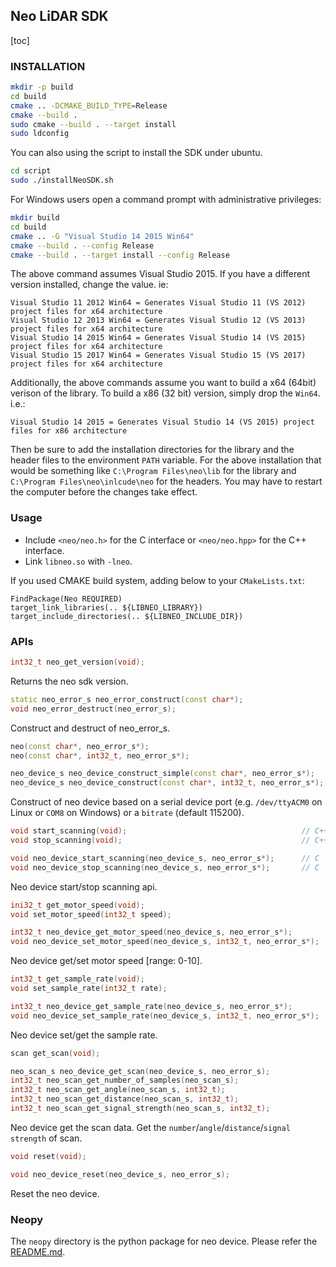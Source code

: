 Neo LiDAR SDK
---
[toc]

### INSTALLATION

```bash
mkdir -p build
cd build
cmake .. -DCMAKE_BUILD_TYPE=Release
cmake --build .
sudo cmake --build . --target install
sudo ldconfig
```

You can also using the script to install the SDK under ubuntu.

```bash
cd script
sudo ./installNeoSDK.sh
```


For Windows users open a command prompt with administrative privileges:

```bash
mkdir build
cd build
cmake .. -G "Visual Studio 14 2015 Win64"
cmake --build . --config Release
cmake --build . --target install --config Release
```

The above command assumes Visual Studio 2015. If you have a different version installed, change the value. ie:

    Visual Studio 11 2012 Win64 = Generates Visual Studio 11 (VS 2012) project files for x64 architecture
    Visual Studio 12 2013 Win64 = Generates Visual Studio 12 (VS 2013) project files for x64 architecture
    Visual Studio 14 2015 Win64 = Generates Visual Studio 14 (VS 2015) project files for x64 architecture
    Visual Studio 15 2017 Win64 = Generates Visual Studio 15 (VS 2017) project files for x64 architecture

Additionally, the above commands assume you want to build a x64 (64bit) verison of the library. To build a x86 (32 bit) version, simply drop the `Win64`. i.e.:

    Visual Studio 14 2015 = Generates Visual Studio 14 (VS 2015) project files for x86 architecture


Then be sure to add the installation directories for the library and the header files to the environment `PATH` variable. For the above installation that would be something like `C:\Program Files\neo\lib` for the library and `C:\Program Files\neo\inlcude\neo` for the headers. You may have to restart the computer before the changes take effect.

### Usage

- Include `<neo/neo.h>` for the C interface or `<neo/neo.hpp>` for the C++ interface.
- Link `libneo.so` with `-lneo`.

If you used CMAKE build system, adding below to your `CMakeLists.txt`:

    FindPackage(Neo REQUIRED)
    target_link_libraries(.. ${LIBNEO_LIBRARY})
    target_include_directories(.. ${LIBNEO_INCLUDE_DIR})

### APIs

``` C++
int32_t neo_get_version(void);
```

Returns the neo sdk version.

``` C++
static neo_error_s neo_error_construct(const char*);
void neo_error_destruct(neo_error_s);
```

Construct and destruct of neo_error_s.

``` C++
neo(const char*, neo_error_s*);                                           // C++
neo(const char*, int32_t, neo_error_s*);                                  // C++

neo_device_s neo_device_construct_simple(const char*, neo_error_s*);      // C
neo_device_s neo_device_construct(const char*, int32_t, neo_error_s*);    // C
```

Construct of neo device based on a serial device port (e.g. `/dev/ttyACM0` on Linux or `COM8` on Windows)
or a `bitrate` (default 115200).

``` C++
void start_scanning(void);                                       // C++
void stop_scanning(void);                                        // C++

void neo_device_start_scanning(neo_device_s, neo_error_s*);      // C
void neo_device_stop_scanning(neo_device_s, neo_error_s*);       // C
```

Neo device start/stop scanning api.

``` C++
ini32_t get_motor_speed(void);                                          // C++
void set_motor_speed(int32_t speed);                                    // C++

int32_t neo_device_get_motor_speed(neo_device_s, neo_error_s*);         // C
void neo_device_set_motor_speed(neo_device_s, int32_t, neo_error_s*);   // C
```

Neo device get/set motor speed [range: 0-10].

``` C++
int32_t get_sample_rate(void);                                           // C++
void set_sample_rate(int32_t rate);                                      // C++

int32_t neo_device_get_sample_rate(neo_device_s, neo_error_s*);          // C
void neo_device_set_sample_rate(neo_device_s, int32_t, neo_error_s*);    // C
```

Neo device set/get the sample rate.

``` C++
scan get_scan(void);                                                    // C++

neo_scan_s neo_device_get_scan(neo_device_s, neo_error_s);              // C
int32_t neo_scan_get_number_of_samples(neo_scan_s);                     // C
int32_t neo_scan_get_angle(neo_scan_s, int32_t);                        // C
int32_t neo_scan_get_distance(neo_scan_s, int32_t);                     // C
int32_t neo_scan_get_signal_strength(neo_scan_s, int32_t);              // C
```

Neo device get the scan data.
Get the `number`/`angle`/`distance`/`signal strength` of scan.

``` C++
void reset(void);                                                       // C++

void neo_device_reset(neo_device_s, neo_error_s);                       // C
```

Reset the neo device.

### Neopy

The `neopy` directory is the python package for neo device. Please refer the [README.md](numpy/README.md).

